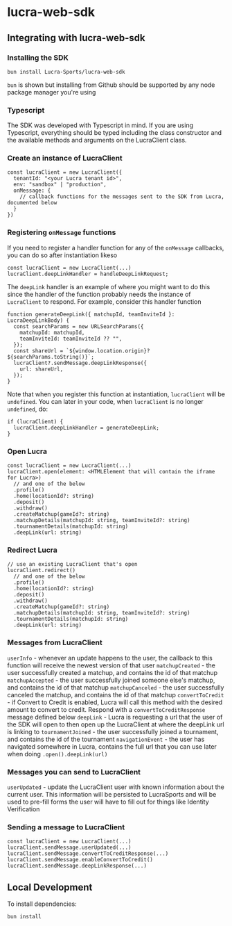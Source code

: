 # lucra-web-sdk

## Integrating with lucra-web-sdk

### Installing the SDK

```
bun install Lucra-Sports/lucra-web-sdk
```

`bun` is shown but installing from Github should be supported by any node package manager you're using

### Typescript

The SDK was developed with Typescript in mind. If you are using Typescript, everything should be typed including the class constructor and the available methods and arguments on the LucraClient class.

### Create an instance of LucraClient

```
const lucraClient = new LucraClient({
  tenantId: "<your Lucra tenant id>",
  env: "sandbox" | "production",
  onMessage: {
    // callback functions for the messages sent to the SDK from Lucra, documented below
  }
})
```

### Registering `onMessage` functions

If you need to register a handler function for any of the `onMessage` callbacks, you can do so after instantiation likeso

```
const lucraClient = new LucraClient(...)
lucraClient.deepLinkHandler = handleDeepLinkRequest;
```

The `deepLink` handler is an example of where you might want to do this since the handler of the function probably needs the instance of `LucraClient` to respond. For example, consider this handler function

```
function generateDeepLink({ matchupId, teamInviteId }: LucraDeepLinkBody) {
  const searchParams = new URLSearchParams({
    matchupId: matchupId,
    teamInviteId: teamInviteId ?? "",
  });
  const shareUrl = `${window.location.origin}?${searchParams.toString()}`;
  lucraClient?.sendMessage.deepLinkResponse({
    url: shareUrl,
  });
}
```

Note that when you register this function at instantiation, `lucraClient` will be `undefined`. You can later in your code, when `lucraClient` is no longer `undefined`, do:

```
if (lucraClient) {
  lucraClient.deepLinkHandler = generateDeepLink;
}
```

### Open Lucra

```
const lucraClient = new LucraClient(...)
lucraClient.open(element: <HTMLElement that will contain the iframe for Lucra>)
  // and one of the below
  .profile()
  .home(locationId?: string)
  .deposit()
  .withdraw()
  .createMatchup(gameId?: string)
  .matchupDetails(matchupId: string, teamInviteId?: string)
  .tournamentDetails(matchupId: string)
  .deepLink(url: string)
```

### Redirect Lucra

```
// use an existing LucraClient that's open
lucraClient.redirect()
  // and one of the below
  .profile()
  .home(locationId?: string)
  .deposit()
  .withdraw()
  .createMatchup(gameId?: string)
  .matchupDetails(matchupId: string, teamInviteId?: string)
  .tournamentDetails(matchupId: string)
  .deepLink(url: string)
```

### Messages from LucraClient

`userInfo` - whenever an update happens to the user, the callback to this function will receive the newest version of that user
`matchupCreated` - the user successfully created a matchup, and contains the id of that matchup
`matchupAccepted` - the user successfully joined someone else's matchup, and contains the id of that matchup
`matchupCanceled` - the user successfully canceled the matchup, and contains the id of that matchup
`convertToCredit` - if Convert to Credit is enabled, Lucra will call this method with the desired amount to convert to credit. Respond with a `convertToCreditResponse` message defined below
`deepLink` - Lucra is requesting a url that the user of the SDK will open to then open up the LucraClient at where the deepLink url is linking to
`tournamentJoined` - the user successfully joined a tournament, and contains the id of the tournament
`navigationEvent` - the user has navigated somewhere in Lucra, contains the full url that you can use later when doing `.open().deepLink(url)`

### Messages you can send to LucraClient

`userUpdated` - update the LucraClient user with known information about the current user. This information will be persisted to LucraSports and will be used to pre-fill forms the user will have to fill out for things like Identity Verification

### Sending a message to LucraClient

```
const lucraClient = new LucraClient(...)
lucraClient.sendMessage.userUpdated(...)
lucraClient.sendMessage.convertToCreditResponse(...)
lucraClient.sendMessage.enableConvertToCredit()
lucraClient.sendMessage.deepLinkResponse(...)
```

## Local Development

To install dependencies:

```bash
bun install
```
